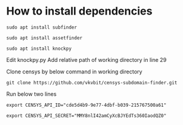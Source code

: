 # How to install dependencies

```
sudo apt install subfinder
```
```
sudo apt install assetfinder
```
```
sudo apt install knockpy
```

Edit knockpy.py
Add relative path of working directory in line 29

Clone censys by below command in working directory
```
git clone https://github.com/vkvbit/censys-subdomain-finder.git
```
Run below two lines 
```
export CENSYS_API_ID="cde5d4b9-9e77-4dbf-b039-215767500a61"
```
```
export CENSYS_API_SECRET="MMY8nlI42amCyXcBJYEdTs360IaodQZ0"
```
